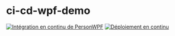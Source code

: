 # ci-cd-wpf-demo

[![Intégration en continu de PersonWPF](https://github.com/RegnakBacon/ci-cd-wpf-demo/actions/workflows/ci.yml/badge.svg)](https://github.com/RegnakBacon/ci-cd-wpf-demo/actions/workflows/ci.yml)
[![Déploiement en continu](https://github.com/RegnakBacon/ci-cd-wpf-demo/actions/workflows/cd.yml/badge.svg)](https://github.com/RegnakBacon/ci-cd-wpf-demo/actions/workflows/cd.yml)
